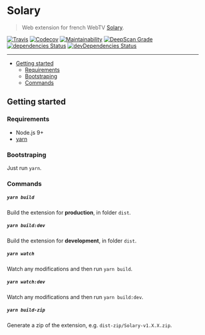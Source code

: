 # Solary

> Web extension for french WebTV [Solary](https://www.solary.fr).

[![Travis](https://img.shields.io/travis/Kocal/Solary.svg?style=flat-square)](https://travis-ci.org/Kocal/Solary)
[![Codecov](https://img.shields.io/codecov/c/github/kocal/solary.svg?style=flat-square)](https://codecov.io/gh/Kocal/Solary)
[![Maintainability](https://api.codeclimate.com/v1/badges/a35582e96d89bace77b8/maintainability)](https://codeclimate.com/github/Kocal/Solary/maintainability)
[![DeepScan Grade](https://deepscan.io/api/projects/1639/branches/6092/badge/grade.svg)](https://deepscan.io/dashboard/#view=project&pid=1639&bid=6092)
[![dependencies Status](https://david-dm.org/kocal/solary/status.svg?style=flat-square)](https://david-dm.org/kocal/solary)
[![devDependencies Status](https://david-dm.org/kocal/solary/dev-status.svg?style=flat-square)](https://david-dm.org/kocal/solary?type=dev)

---

* [Getting started](#getting-started)
  * [Requirements](#requirements)
  * [Bootstraping](#bootstraping)
  * [Commands](#commands)

## Getting started

### Requirements

* Node.js 9+
* [yarn](https://yarnpkg.com/lang/en/docs/install/)

### Bootstraping

Just run `yarn`.

### Commands

##### `yarn build`

Build the extension for **production**, in folder `dist`.

##### `yarn build:dev`

Build the extension for **development**, in folder `dist`.

##### `yarn watch`

Watch any modifications and then run `yarn build`.

##### `yarn watch:dev`

Watch any modifications and then run `yarn build:dev`.

##### `yarn build-zip`

Generate a zip of the extension, e.g. `dist-zip/Solary-v1.X.X.zip`.
